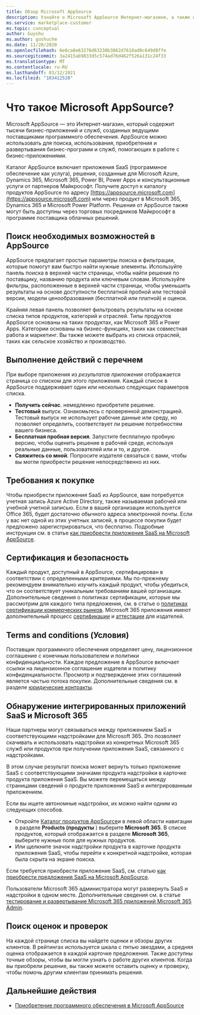 ```yaml
---
title: Обзор Microsoft AppSource
description: Узнайте о Microsoft AppSource Интернет-магазине, а также о том, как найти и обширный каталог программного обеспечения и решений.
ms.service: marketplace-customer
ms.topic: conceptual
author: Guyshu
ms.author: gushuchm
ms.date: 11/20/2020
ms.openlocfilehash: 6e0ca8e63276d63230b3862d7618ad0c649d8ffe
ms.sourcegitcommit: 3a2415ab9833d5c574ad76d462f526a131c24f33
ms.translationtype: MT
ms.contentlocale: ru-RU
ms.lasthandoff: 03/12/2021
ms.locfileid: "103412528"
---
```

# <a name="what-is-microsoft-appsource"></a>Что такое Microsoft AppSource?

Microsoft AppSource — это Интернет-магазин, который содержит тысячи бизнес-приложений и служб, созданных ведущими поставщиками программного обеспечения. AppSource можно использовать для поиска, использования, приобретения и развертывания бизнес-программ и служб, помогающих в работе с бизнес-приложениями.

Каталог AppSource включает приложения SaaS (программное обеспечение как услуга), решения, созданные для Microsoft Azure, Dynamics 365, Microsoft 365, Power BI, Power Apps и консультационные услуги от партнеров Майкрософт. Получите доступ к каталогу продуктов AppSource по адресу [https://appsource.microsoft.com](https://appsource.microsoft.com) или через продукт в Microsoft 365, Dynamics 365 и Microsoft Power Platform. Решения от AppSource также могут быть доступны через торговых посредников Майкрософт в программе поставщика облачных решений.

## <a name="find-what-you-need-on-appsource"></a>Поиск необходимых возможностей в AppSource

AppSource предлагает простые параметры поиска и фильтрации, которые помогут вам быстро найти нужные элементы. Используйте панель поиска в верхней части страницы, чтобы найти решения по поставщику, названию продукта или ключевым словам. Используйте фильтры, расположенные в верхней части страницы, чтобы уменьшить результаты на основе доступности бесплатной пробной или тестовой версии, модели ценообразования (бесплатной или платной) и оценок.

Крайняя левая панель позволяет фильтровать результаты на основе списка типов продуктов, категорий и отраслей. Типы продуктов AppSource основаны на таких продуктах, как Microsoft 365 и Power Apps. Категории основаны на бизнес-функциях, таких как совместная работа и маркетинг. Вы также можете выбрать из списка отраслей, таких как сельское хозяйство и производство.

## <a name="take-action-on-a-listing"></a>Выполнение действий с перечнем

При выборе приложения из _результатов приложения_ отображается страница со списком для этого приложения. Каждый список в AppSource поддерживает один или несколько следующих параметров списка.

- **Получить сейчас**. немедленно приобретите решение.
- **Тестовый** выпуск. Ознакомьтесь с проверенной демонстрацией. Тестовый выпуск не использует рабочие данные или среду, но позволяет определить, соответствует ли решение потребностям вашего бизнеса.
- **Бесплатная пробная версия**. Запустите бесплатную пробную версию, чтобы оценить решение в рабочей среде, используя реальные данные, пользователей или и то, и другое.
- **Свяжитесь со мной**. Попросите издателя связаться с вами, чтобы вы могли приобрести решение непосредственно из них.

## <a name="purchasing-requirements"></a>Требования к покупке

Чтобы приобрести приложения SaaS из AppSource, вам потребуется учетная запись Azure Active Directory, также называемая рабочей или учебной учетной записью. Если в вашей организации используется Office 365, будет достаточно обычного адреса электронной почты. Если у вас нет одной из этих учетных записей, в процессе покупки будет предложено зарегистрироваться, что бесплатно. Подробные инструкции см. в статье [как приобрести приложения SaaS на Microsoft AppSource](purchase-software-appsource.md).

## <a name="certification-and-security"></a>Сертификация и безопасность

Каждый продукт, доступный в AppSource, сертифицирован в соответствии с определенными критериями. Мы по-прежнему рекомендуем внимательно изучить каждый продукт, чтобы убедиться, что он соответствует уникальным требованиям вашей организации. Дополнительные сведения о политиках сертификации, которые мы рассмотрим для каждого типа предложения, см. в статье о [политиках сертификации коммерческих рынков](/legal/marketplace/certification-policies). Microsoft 365 приложения имеют дополнительный процесс [сертификации](/microsoft-365-app-certification/docs/enterprise-app-certification-guide) и [аттестации](/microsoft-365-app-certification/docs/enterprise-app-attestation-guide) для издателей.

## <a name="terms-and-conditions"></a>Terms and conditions (Условия)

Поставщик программного обеспечения определяет цену, лицензионное соглашение с конечным пользователем и политики конфиденциальности. Каждое предложение в AppSource включает ссылки на лицензионное соглашение издателя и политику конфиденциальности. Просмотр и подтверждение этих соглашений является частью потока покупки. Дополнительные сведения см. в разделе [юридические контракты](legal-contracts.md).

## <a name="discover-saas-and-microsoft-365-integrated-apps"></a>Обнаружение интегрированных приложений SaaS и Microsoft 365

Наши партнеры могут связываться между приложением SaaS и соответствующими надстройками для Microsoft 365. Это позволяет скачивать и использовать надстройки из конкретных Microsoft 365 служб или продуктов при получении приложения SaaS, связанного с надстройками.

В этом случае результат поиска может вернуть только приложение SaaS с соответствующими значками продукта надстройки в карточке продукта приложения SaaS. Вы можете перемещаться между страницами сведений о продукте приложения SaaS и интегрированным приложением.

Если вы ищете автономные надстройки, их можно найти одним из следующих способов.

- Откройте [Каталог продуктов AppSource](https://appsource.microsoft.com/marketplace/apps/)и в левой области навигации в разделе **Products (продукты** ) выберите **Microsoft 365**. В списке продуктов, который отображается в разделе **Microsoft 365**, выберите нужные поля для нужных продуктов.
- Или щелкните значок надстройки продукта в карточке продукта приложения SaaS, чтобы перейти к конкретной надстройке, которая была скрыта на экране поиска.

Если требуется приобрести приложение SaaS, см. статью [как приобрести предложения SaaS на Microsoft AppSource](purchase-software-appsource.md).

Пользователи Microsoft 365 администратора могут развернуть SaaS и надстройки в одном месте. Дополнительные сведения см. в статье [тестирование и развертывание Microsoft 365 приложений Microsoft 365 Admin](/microsoft-365/admin/manage/test-and-deploy-microsoft-365-apps).

## <a name="find-ratings-and-reviews"></a>Поиск оценок и проверок

На каждой странице списка вы найдете оценки и обзоры других клиентов. В рейтингах используется шкала с пятью звездами, а средняя оценка отображается в каждой карточке предложения. Также доступны точные обзоры, чтобы вы могли узнать о работе других клиентов. Когда вы приобрели решение, вы также можете оставить оценку и проверку, чтобы помочь другим клиентам принимать решения.

## <a name="next-steps"></a>Дальнейшие действия

- [Приобретение программного обеспечения в Microsoft AppSource](purchase-software-appsource.md)
